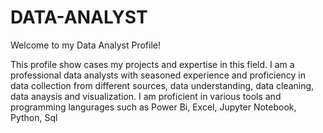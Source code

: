 # DATA-ANALYST
Welcome to my Data Analyst Profile!

This profile show cases my projects and expertise in this field. 
I am a professional data analysts with seasoned experience and proficiency in data collection from different sources, data understanding, data cleaning, data anaysis and visualization.
I am proficient in various tools and programming langurages such as Power Bi, Excel, Jupyter Notebook, Python, Sql

